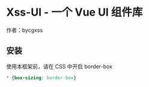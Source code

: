 # Xss-UI - 一个 Vue UI 组件库

作者：bycgxss

## 安装

使用本框架前，请在 CSS 中开启 border-box

```css
* {box-sizing: border-box}
```